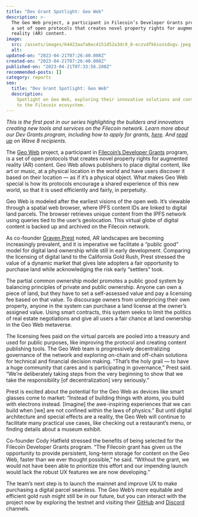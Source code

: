 ```yaml
---
title: "Dev Grant Spotlight: Geo Web"
description: >-
  The Geo Web project, a participant in Filecoin’s Developer Grants program, is
  a set of open protocols that creates novel property rights for augmented
  reality (AR) content.
image:
  src: /assets/images/64423aafa6ec4151d52a3dc9_0-eczvdfkkiozsdvgv.jpeg
  alt:
updated-on: "2023-04-21T07:26:40.008Z"
created-on: "2023-04-21T07:26:40.008Z"
published-on: "2023-04-21T07:33:56.200Z"
recommended-posts: []
category: reports
seo:
  title: "Dev Grant Spotlight: Geo Web"
  description:
    Spotlight on Geo Web, exploring their innovative solutions and contributions
    to the Filecoin ecosystem.
---
```


_This is the first post in our series highlighting the builders and innovators creating new tools and services on the Filecoin network. Learn more about our Dev Grants program, including how to apply for grants,_ [_here_](https://grants.filecoin.io/)_. And_ [_read up_](https://filecoinfoundation.medium.com/filecoin-foundation-wave-9-dev-grant-proposals-due-friday-july-30-b240d98cee7b) _on Wave 8 recipients._

The [Geo Web](https://www.geoweb.network/) project, a participant in [Filecoin’s Developer Grants](https://grants.filecoin.io/) program, is a set of open protocols that creates novel property rights for augmented reality (AR) content. Geo Web allows publishers to place digital content, like art or music, at a physical location in the world and have users discover it based on their location — as if it’s a physical object. What makes Geo Web special is how its protocols encourage a shared experience of this new world, so that it is used efficiently and fairly, in perpetuity.

Geo Web is modeled after the earliest visions of the open web. It’s viewable through a spatial web browser, where IPFS content IDs are linked to digital land parcels. The browser retrieves unique content from the IPFS network using queries tied to the user’s geolocation. This virtual globe of digital content is backed up and archived on the Filecoin network.

As co-founder [Graven Prest](https://twitter.com/gravenprest?lang=en) noted, AR landscapes are becoming increasingly prevalent, and it is imperative we facilitate a “public good” model for digital land ownership while still in early development. Comparing the licensing of digital land to the California Gold Rush, Prest stressed the value of a dynamic market that gives late adopters a fair opportunity to purchase land while acknowledging the risk early “settlers” took.

The partial common ownership model promotes a public good system by balancing principles of private and public ownership. Anyone can own a piece of land, but they have to set a self-assessed value and pay a licensing fee based on that value. To discourage owners from underpricing their own property, anyone in the system can purchase a land license at the owner’s assigned value. Using smart contracts, this system seeks to limit the politics of real estate negotiations and give all users a fair chance at land ownership in the Geo Web metaverse.

The licensing fees paid on the virtual parcels are pooled into a treasury and used for public purposes, like improving the protocol and creating content publishing tools. The Geo Web team is progressively decentralizing governance of the network and exploring on-chain and off-chain solutions for technical and financial decision making. “That’s the holy grail — to have a huge community that cares and is participating in governance,” Prest said. “We’re deliberately taking steps from the very beginning to show that we take the responsibility \[of decentralization\] very seriously.”

Prest is excited about the potential for the Geo Web as devices like smart glasses come to market: “Instead of building things with atoms, you build with electrons instead. \[Imagine\] the awe-inspiring experiences that we can build when \[we\] are not confined within the laws of physics.” But until digital architecture and special effects are a reality, the Geo Web will continue to facilitate many practical use cases, like checking out a restaurant’s menu, or finding details about a museum exhibit.

Co-founder Cody Hatfield stressed the benefits of being selected for the Filecoin Developer Grants program. “The Filecoin grant has given us the opportunity to provide persistent, long-term storage for content on the Geo Web, faster than we ever thought possible,” he said. “Without the grant, we would not have been able to prioritize this effort and our impending launch would lack the robust UX features we are now developing.”

The team’s next step is to launch the mainnet and improve UX to make purchasing a digital parcel seamless. The Geo Web’s more equitable and efficient gold rush might still be in our future, but you can interact with the project now by exploring the testnet and visiting their [GitHub](https://github.com/Geo-Web-Project) and [Discord](https://discord.com/invite/reXgPru7ck) channels.

<!-- **The Filecoin Dev Grants program helps advance projects and aims to award additional grants to boost development in the ecosystem. Check out** [**other grant recipients**](https://filecoinfoundation.medium.com/filecoin-foundation-wave-9-dev-grant-proposals-due-friday-july-30-b240d98cee7b) **and learn how you can apply for** [**open grants**](https://github.com/filecoin-project/devgrants/blob/master/open-grants/README.md) **and** [**Microgrants**](https://github.com/filecoin-project/devgrants/blob/master/microgrants/microgrants.md)**. You can also submit a** [**Filecoin x Hedera proposal**](https://github.com/filecoin-project/devgrants/blob/master/rfps/hedera-and-filecoin.md) **utilizing both protocols’ technologies.** -->
